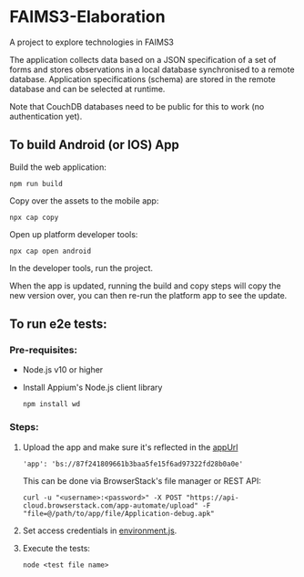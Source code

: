 # FAIMS3-Elaboration
A project to explore technologies in FAIMS3 

The application collects data based on a JSON specification of a set of forms and stores
observations in a local database synchronised to a remote database.   Application 
specifications (schema) are stored in the remote database and can be selected
at runtime. 

Note that CouchDB databases need to be public for this to work (no authentication yet). 

## To build Android (or IOS) App

Build the web application:

```
npm run build
```
Copy over the assets to the mobile app:

```
npx cap copy
```

Open up platform developer tools:

```
npx cap open android
```

In the developer tools, run the project.

When the app is updated, running the build and copy steps will copy the new version over, you can then re-run the platform app to see the update.


## To run e2e tests:

### Pre-requisites:
- Node.js v10 or higher
- Install Appium's Node.js client library 

  `npm install wd`

### Steps: 
1. Upload the app and make sure it's reflected in the [appUrl](https://github.com/FAIMS/FAIMS3-Elaboration/blob/master/src/e2e/environment.js)

    `'app': 'bs://87f241809661b3baa5fe15f6ad97322fd28b0a0e'`
   
   This can be done via BrowserStack's file manager or REST API:
   
   `curl -u "<username>:<password>" -X POST "https://api-cloud.browserstack.com/app-automate/upload" -F "file=@/path/to/app/file/Application-debug.apk"`
    
2. Set access credentials in [environment.js](https://github.com/FAIMS/FAIMS3-Elaboration/blob/master/src/e2e/environment.js).

3. Execute the tests:

   `node <test file name>`


